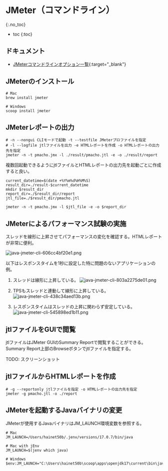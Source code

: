 # JMeter（コマンドライン）
{:.no_toc}

* toc
{:toc}

## ドキュメント
- [JMeterコマンドラインオプション一覧](https://jmeter.apache.org/usermanual/get-started.html#options){:target="_blank"}

## JMeterのインストール
```shell
# Mac
brew install jmeter

# Windows
scoop install jmeter
```

## JMeterレポートの出力
```shell
# -n --nongui CLIモードで起動 -t --testfile JMeterプロファイルを指定
# -l --logfile jtlファイルを出力 -e HTMLレポートを作成 -o HTMLレポートの出力先を指定
jmeter -n -t pmacho.jmx -l ./result/pmacho.jtl -e -o ./result/report
```

複数回起動できるようにjtlファイルとHTMLレポートの出力先を起動ごとに作成すると良い。
```shell
current_datetime=$(date +%Y%m%d%H%M%S)
result_dir=./result-$current_datetime
mkdir $result_dir
report_dir=./$result_dir/report
jtl_file=./$result_dir/pmacho.jtl

jmeter -n -t pmacho.jmx -l $jtl_file -e -o $report_dir
```

## JMeterによるパフォーマンス試験の実施
スレッドを線形に上昇させてパフォーマンスの変化を確認する。HTMLレポートが非常に便利。

![java-jmeter-cli-606cc4bf20e1.png](https://programacho.blob.core.windows.net/images/java-jmeter-cli-606cc4bf20e1.png)

以下はレスポンスタイムを1秒に設定した特に問題のないアプリケーションの例。

1. スレッドは線形に上昇している。
![java-jmeter-cli-803a2275de01.png](https://programacho.blob.core.windows.net/images/java-jmeter-cli-803a2275de01.png)

2. TPSもスレッドと連動して線形に上昇している。
![java-jmeter-cli-438c34aed13b.png](https://programacho.blob.core.windows.net/images/java-jmeter-cli-438c34aed13b.png)

3. レスポンスタイムはスレッドの上昇に関わらず安定している。
![java-jmeter-cli-545898ed1b11.png](https://programacho.blob.core.windows.net/images/java-jmeter-cli-545898ed1b11.png)

## jtlファイルをGUIで閲覧
jtlファイルはJMeter GUIのSummary Reportで閲覧することができる。  
Summary Report上部のBrowseボタンでjtlファイルを指定する。

TODO: スクリーンショット

## jtlファイルからHTMLレポートを作成
```shell
# -g --reportonly jtlファイルを指定 -o HTMLレポートの出力先を指定
jmeter -g pmacho.jtl -o ./report
```

## JMeterを起動するJavaバイナリの変更
JMeterが使用するJavaバイナリはJM_LAUNCH環境変数を参照する。

```
# Mac
JM_LAUNCH=/Users/hainet50b/.jenv/versions/17.0.7/bin/java

# Mac with jEnv
JM_LAUNCH=$(jenv which java)

# Windows
$env:JM_LAUNCH="C:\Users\hainet50b\scoop\apps\openjdk17\current\bin\java.exe"
```
